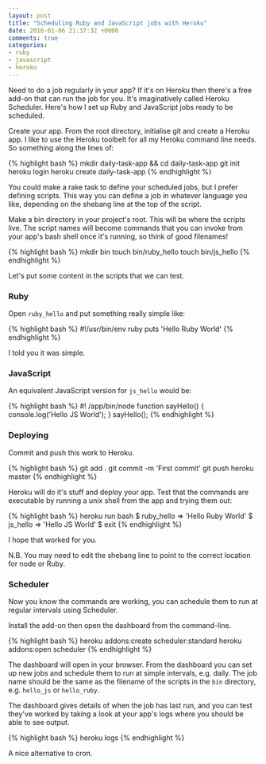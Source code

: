 ```yaml
---
layout: post
title: "Scheduling Ruby and JavaScript jobs with Heroku"
date: 2016-01-06 21:37:32 +0000
comments: true
categories:
- ruby
- javascript
- heroku
---
```

Need to do a job regularly in your app? If it's on Heroku then there's a free add-on that can run the job for you. It's imaginatively called Heroku Scheduler. Here's how I set up Ruby and JavaScript jobs ready to be scheduled.

Create your app. From the root directory, initialise git and create a Heroku app. I like to use the Heroku toolbelt for all my Heroku command line needs. So something along the lines of:

{% highlight bash %}
mkdir daily-task-app && cd daily-task-app
git init
heroku login
heroku create daily-task-app
{% endhighlight %}

You could make a rake task to define your scheduled jobs, but I prefer defining scripts. This way you can define a job in whatever language you like, depending on the shebang line at the top of the script.

Make a bin directory in your project's root. This will be where the scripts live. The script names will become commands that you can invoke from your app's bash shell once it's running, so think of good filenames!

{% highlight bash %}
mkdir bin
touch bin/ruby_hello
touch bin/js_hello
{% endhighlight %}

Let's put some content in the scripts that we can test.

### Ruby

Open `ruby_hello` and put something really simple like:

{% highlight bash %}
#!/usr/bin/env ruby
puts 'Hello Ruby World'
{% endhighlight %}

I told you it was simple.

### JavaScript

An equivalent JavaScript version for `js_hello` would be:

{% highlight bash %}
#! /app/bin/node
function sayHello() {
   console.log('Hello JS World');
 }
sayHello();
{% endhighlight %}

### Deploying

Commit and push this work to Heroku.

{% highlight bash %}
git add .
git commit -m 'First commit'
git push heroku master
{% endhighlight %}

Heroku will do it's stuff and deploy your app. Test that the commands are executable by running a unix shell from the app and trying them out:

{% highlight bash %}
heroku run bash
$ ruby_hello
 => 'Hello Ruby World'
$ js_hello
 => 'Hello JS World'
$ exit
{% endhighlight %}

I hope that worked for you.

N.B. You may need to edit the shebang line to point to the correct location for node or Ruby.

### Scheduler

Now you know the commands are working, you can schedule them to run at regular intervals using Scheduler.

Install the add-on then open the dashboard from the command-line.

{% highlight bash %}
heroku addons:create scheduler:standard
heroku addons:open scheduler
{% endhighlight %}

The dashboard will open in your browser. From the dashboard you can set up new jobs and schedule them to run at simple intervals, e.g. daily. The job name should be the same as the filename of the scripts in the `bin` directory, e.g. `hello_js` or `hello_ruby`.

The dashboard gives details of when the job has last run, and you can test they've worked by taking a look at your app's logs where you should be able to see output.

{% highlight bash %}
heroku logs
{% endhighlight %}

A nice alternative to cron.
